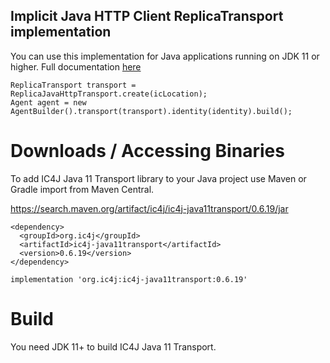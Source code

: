 ## Implicit Java HTTP Client ReplicaTransport implementation

You can use this implementation for Java applications running on JDK 11 or higher. Full documentation <a href="https://docs.ic4j.com/reference/api-reference/replicatransport#java-11-http-client-transport-implementation">
here</a>

```
ReplicaTransport transport = ReplicaJavaHttpTransport.create(icLocation);
Agent agent = new AgentBuilder().transport(transport).identity(identity).build();
```


# Downloads / Accessing Binaries

To add IC4J Java 11 Transport library to your Java project use Maven or Gradle import from Maven Central.

<a href="https://search.maven.org/artifact/ic4j/ic4j-java11transport/0.6.19/jar">
https://search.maven.org/artifact/ic4j/ic4j-java11transport/0.6.19/jar
</a>

```
<dependency>
  <groupId>org.ic4j</groupId>
  <artifactId>ic4j-java11transport</artifactId>
  <version>0.6.19</version>
</dependency>
```

```
implementation 'org.ic4j:ic4j-java11transport:0.6.19'
```


# Build

You need JDK 11+ to build IC4J Java 11 Transport.
